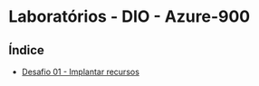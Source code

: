 # Laboratórios - DIO - Azure-900

## Índice

- [Desafio 01 - Implantar recursos](./desafio-lab-01/desafio-01.md)
